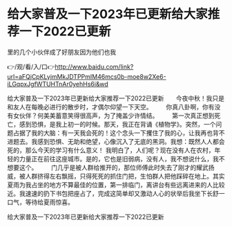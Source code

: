 # 给大家普及一下2023年已更新给大家推荐一下2022已更新
里的几个小伙伴成了好朋友因为他们也我

👉/观/看/入/口👉http://www.baidu.com/link?url=aFQjCpKLyjmMkJDTPPmIM46mcs0b-moe8w2Xe6-iLGqpxJgfWTUHTnAr0yehHs6i&wd

给大家普及一下2023年已更新给大家推荐一下2022已更新　　今夜中秋！我只是和友人在每晚必进行的散步时，才偶尔仰望一下天空。
　　你真八卦啊，你有没有女伙伴？何美美蓄意笑得很高声，为了掩盖少许情结。
　　第一次真正想到死亡，感到恐惧，是我上初一的时候。那天，我正在背诵《植物学》。突然，一个问题占据了我的大脑：有一天我会死的！这个念头一下攫住了我的心，让我再也背不进题去。我感到恐惧、无助和绝望，心像沉入了无底的黑洞。我想：既然人人都会死的，那么今天的学习有什么意义！
我明白了，人们呢？现在没有人在农村，年轻的力量正在前往这座城市。是的，它也是旧弱病，没有人，我不想说什么，我不想要这个。
　　门几乎是被人群给推开的，那位师傅此时失去了刚才的耀武扬威，被人群挤得左右飘摇，只得死死的抓住门把，生怕群人把他踩碎在地上。其实夏雨为我占坐的地方不算最佳的位置，第一排临门，离讲台有些远离进来的人比较近。我速速的扔下书包把座占了，完成这简单却又激动人心的状举后我坐下长舒一口气，等待给夏雨惊喜。

给大家普及一下2023年已更新给大家推荐一下2022已更新
